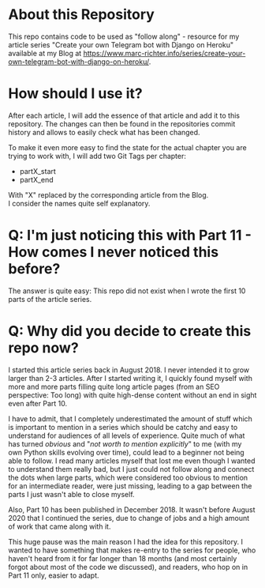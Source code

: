 # About this Repository

This repo contains code to be used as "follow along" - resource for my article series
"Create your own Telegram bot with Django on Heroku" available at my Blog at 
https://www.marc-richter.info/series/create-your-own-telegram-bot-with-django-on-heroku/.

# How should I use it?

After each article, I will add the essence of that article and add it to this repository.
The changes can then be found in the repositories commit history and allows to easily 
check what has been changed.

To make it even more easy to find the state for the actual chapter you are trying to work
with, I will add two Git Tags per chapter:

* partX_start  
* partX_end

With "X" replaced by the corresponding article from the Blog.  
I consider the names quite self explanatory.

# Q: I'm just noticing this with Part 11 - How comes I never noticed this before?

The answer is quite easy: This repo did not exist when I wrote the first 10 parts of the 
article series.

# Q: Why did you decide to create this repo now?

I started this article series back in August 2018. I never
intended it to grow larger than 2-3 articles. After I started writing it, I quickly found
myself with more and more parts filling quite long article pages (from an SEO perspective:
Too long) with quite high-dense content without an end in sight even after Part 10.

I have to admit, that I completely underestimated the amount of stuff which is important to 
mention in a series which should be catchy and easy to understand for audiences of all 
levels of experience. Quite much of what has turned _obvious_ and "_not worth to mention 
explicitly_" to me (with my own Python skills evolving over time), could lead to a beginner
not being able to follow. I read many articles myself that lost me even though I wanted 
to understand them really bad, but I just could not follow along and connect the dots when
large parts, which were considered too obvious to mention for an intermediate reader, were 
just missing, leading to a gap between the parts I just wasn't able to close myself.

Also, Part 10 has been published in December 2018. It wasn't before August 2020 that I
continued the series, due to change of jobs and a high amount of work that came along with 
it.

This huge pause was the main reason I had the idea for this repository. I wanted to
have something that makes re-entry to the series for people, who haven't heard from it
for far longer than 18 months (and most certainly forgot about most of the code we 
discussed), and readers, who hop on in Part 11 only, easier to adapt.
